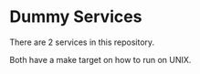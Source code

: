 # Dummy Services

There are 2 services in this repository.

Both have a make target on how to run on UNIX.


